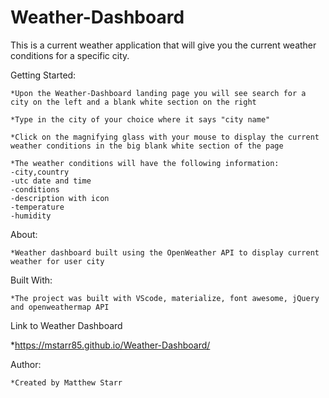 # Weather-Dashboard

This is a current weather application that will give you the current weather conditions for a specific city.

Getting Started: 

    *Upon the Weather-Dashboard landing page you will see search for a city on the left and a blank white section on the right    

    *Type in the city of your choice where it says "city name" 

    *Click on the magnifying glass with your mouse to display the current weather conditions in the big blank white section of the page

    *The weather conditions will have the following information:
    -city,country
    -utc date and time
    -conditions
    -description with icon
    -temperature 
    -humidity

About:

    *Weather dashboard built using the OpenWeather API to display current weather for user city

Built With: 

    *The project was built with VScode, materialize, font awesome, jQuery and openweathermap API 
    
Link to Weather Dashboard

*https://mstarr85.github.io/Weather-Dashboard/

Author: 
    
    *Created by Matthew Starr

